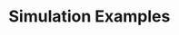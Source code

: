 <!-- doxy
\page refrunSimExamples Simulation Examples
/doxy -->

# Simulation Examples

<!-- doxy
* \subpage refrunSimExamplesHF_Embedding_Pythia8
* \subpage refrunSimExamplesSignal_ImpactB
* \subpage refrunSimExamplesTrigger_ImpactB_Pythia8
* \subpage refrunSimExamplesAdaptive_Pythia8
* \subpage refrunSimExamplesAliRoot_Hijing
* \subpage refrunSimExamplesAliRoot_AMPT
* \subpage refrunSimExamplesHepMC_STARlight
* \subpage refrunSimExamplesJet_Embedding_Pythia8
* \subpage refrunSimExamplesStepMonitoringSimple1
* \subpage refrunSimExamplesForceDecay_Lambda_Neutron_Dalitz
* \subpage refrunSimExamplesJustPrimaryKinematics
* \subpage refrunSimExamplesSelective_Transport
* \subpage refrunSimExamplesSelective_Transport_pi0
* \subpage refrunSimExamplesCustom_EventInfo
/doxy -->
